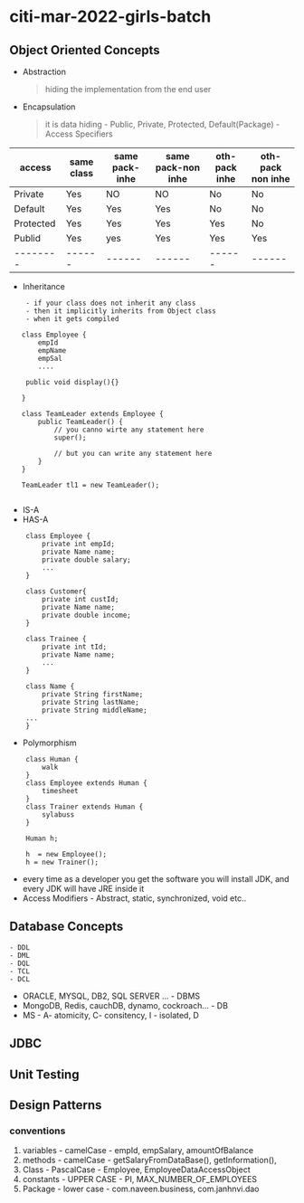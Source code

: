 # citi-mar-2022-girls-batch



## Object Oriented Concepts
- Abstraction
    
    > hiding the implementation from the end user 
- Encapsulation
    > it is data hiding - Public, Private, Protected, Default(Package) - Access Specifiers 

| access | same class| same pack-inhe | same pack-non inhe | oth-pack inhe | oth-pack non inhe | 
|-------- | ------ |------ |------ |------ |------ |
| Private | Yes | NO | NO | No | No | 
| Default | Yes | Yes | Yes | No | No | 
| Protected | Yes | Yes | Yes | Yes | No | 
| Publid | Yes | yes | Yes | Yes | Yes|
|-------- | ------ |------ |------ |------ |------ |



- Inheritance

```
    - if your class does not inherit any class 
    - then it implicitly inherits from Object class 
    - when it gets compiled 

   class Employee {
       empId
       empName
       empSal
       ....

    public void display(){}

   } 

   class TeamLeader extends Employee {
       public TeamLeader() {
           // you canno wirte any statement here 
           super();

           // but you can write any statement here 
       }
   }

   TeamLeader tl1 = new TeamLeader(); 


```

- IS-A 
- HAS-A 

```
    class Employee {
        private int empId; 
        private Name name;
        private double salary; 
        ... 
    }

    class Customer{
        private int custId; 
        private Name name;
        private double income; 
    } 

    class Trainee {
        private int tId; 
        private Name name;
        ... 
    }

    class Name {
        private String firstName; 
        private String lastName; 
        private String middleName; 
    ...
    }

```

- Polymorphism

```
    class Human {
        walk
    }
    class Employee extends Human {
        timesheet
    }
    class Trainer extends Human {
        sylabuss
    }

    Human h; 
    
    h  = new Employee();
    h = new Trainer();
```

- every time as a developer you get the software you will install JDK, and every JDK will have JRE inside it 
- Access Modifiers - Abstract, static, synchronized, void etc.. 



## Database Concepts
    - DDL
    - DML
    - DQL 
    - TCL 
    - DCL 


- ORACLE, MYSQL, DB2, SQL SERVER ... - DBMS 
- MongoDB, Redis, cauchDB, dynamo, cockroach... - DB 
- MS - A- atomicity,  C- consitency, I - isolated, D 

## JDBC
## Unit Testing
## Design Patterns



### conventions 

1. variables - camelCase - empId, empSalary, amountOfBalance
2. methods - camelCase - getSalaryFromDataBase(), getInformation(), 
3. Class - PascalCase - Employee, EmployeeDataAccessObject 
4. constants - UPPER CASE - PI, MAX_NUMBER_OF_EMPLOYEES
5. Package - lower case - com.naveen.business, com.janhnvi.dao 



